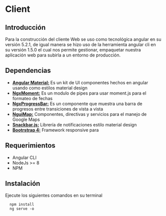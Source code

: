 # Client

## Introducción

Para la construcción del cliente Web se uso como tecnológica angular en su versión 5.2.1, de igual manera se hizo uso de la herramienta angular cli en su versión 1.5.0 el cual nos permite gestionar, empaquetar nuestra aplicación web para subirla a un entorno de producción.

## Dependencias

- **[Angular Material:](https://v5.material.angular.io/)**  Es un kit de UI componentes hechos en angular usando como estilos material design
- **[NgxMoment:](https://github.com/urish/ngx-moment)** Es un modulo de pipes para usar moment.js para el formateo de fechas
- **[NgxProgressBar:](https://github.com/MurhafSousli/ngx-progressbar)** Es un componente que muestra una barra de progresos entre transiciones de vista a vista
- **[NguiMap:](https://github.com/ng2-ui/map)** Componentes, directivas y servicios para el manejo de Google Maps
- **[Snackbar.js:](https://www.polonel.com/snackbar)** Librería de notificaciones estilo material design 
- **[Bootrstrap 4:](https://getbootstrap.com/)** Framework responsive para 


## Requerimientos
- Angular CLI 
- NodeJs >= 8
- NPM

## Instalación
Ejecute los siguientes comandos en su terminal
```
  npm install
  ng serve -o
```
